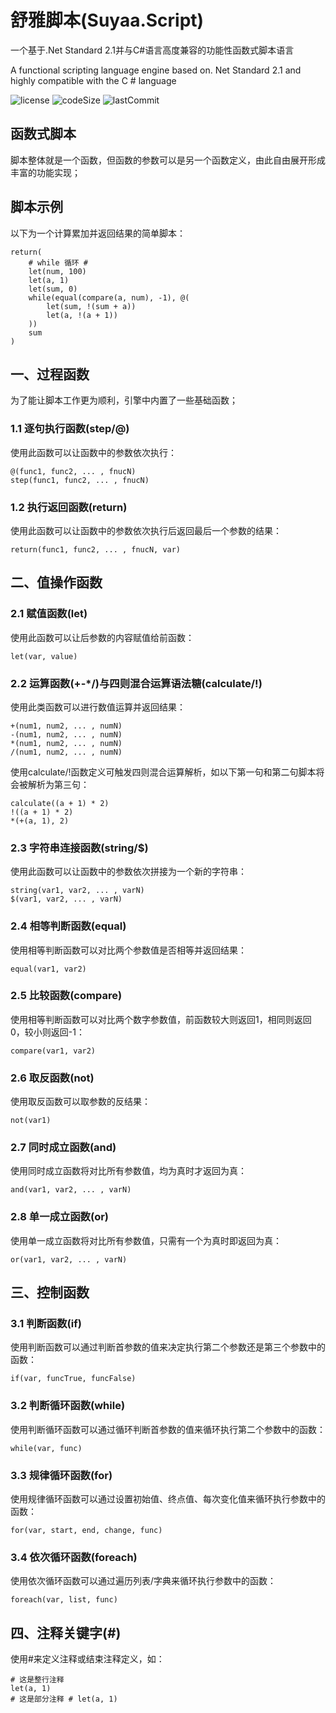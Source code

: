# 舒雅脚本(Suyaa.Script)

一个基于.Net Standard 2.1并与C#语言高度兼容的功能性函数式脚本语言

A functional scripting language engine based on. Net Standard 2.1 and highly compatible with the C # language

![license](https://img.shields.io/github/license/suyaas/suyaa.script)
![codeSize](https://img.shields.io/github/languages/code-size/suyaas/suyaa.script)
![lastCommit](https://img.shields.io/github/last-commit/suyaas/suyaa.script)

## 函数式脚本

脚本整体就是一个函数，但函数的参数可以是另一个函数定义，由此自由展开形成丰富的功能实现；

## 脚本示例

以下为一个计算累加并返回结果的简单脚本：

```
return(
    # while 循环 #
    let(num, 100)
    let(a, 1)
    let(sum, 0)
    while(equal(compare(a, num), -1), @(
        let(sum, !(sum + a))
        let(a, !(a + 1))
    ))
    sum
)
```

## 一、过程函数

为了能让脚本工作更为顺利，引擎中内置了一些基础函数；

### 1.1 逐句执行函数(step/@)

使用此函数可以让函数中的参数依次执行：

```
@(func1, func2, ... , fnucN)
step(func1, func2, ... , fnucN)
```

### 1.2 执行返回函数(return)

使用此函数可以让函数中的参数依次执行后返回最后一个参数的结果：

```
return(func1, func2, ... , fnucN, var)
```

## 二、值操作函数

### 2.1 赋值函数(let)

使用此函数可以让后参数的内容赋值给前函数：

```
let(var, value)
```

### 2.2 运算函数(+-*/)与四则混合运算语法糖(calculate/!)

使用此类函数可以进行数值运算并返回结果：

```
+(num1, num2, ... , numN)
-(num1, num2, ... , numN)
*(num1, num2, ... , numN)
/(num1, num2, ... , numN)
```

使用calculate/!函数定义可触发四则混合运算解析，如以下第一句和第二句脚本将会被解析为第三句：

```
calculate((a + 1) * 2)
!((a + 1) * 2)
*(+(a, 1), 2)
```

### 2.3 字符串连接函数(string/$)

使用此函数可以让函数中的参数依次拼接为一个新的字符串：

```
string(var1, var2, ... , varN)
$(var1, var2, ... , varN)
```

### 2.4 相等判断函数(equal)

使用相等判断函数可以对比两个参数值是否相等并返回结果：

```
equal(var1, var2)
```

### 2.5 比较函数(compare)

使用相等判断函数可以对比两个数字参数值，前函数较大则返回1，相同则返回0，较小则返回-1：

```
compare(var1, var2)
```

### 2.6 取反函数(not)

使用取反函数可以取参数的反结果：

```
not(var1)
```

### 2.7 同时成立函数(and)

使用同时成立函数将对比所有参数值，均为真时才返回为真：

```
and(var1, var2, ... , varN)
```

### 2.8 单一成立函数(or)

使用单一成立函数将对比所有参数值，只需有一个为真时即返回为真：

```
or(var1, var2, ... , varN)
```

## 三、控制函数

### 3.1 判断函数(if)

使用判断函数可以通过判断首参数的值来决定执行第二个参数还是第三个参数中的函数：

```
if(var, funcTrue, funcFalse)
```

### 3.2 判断循环函数(while)

使用判断循环函数可以通过循环判断首参数的值来循环执行第二个参数中的函数：

```
while(var, func)
```

### 3.3 规律循环函数(for)

使用规律循环函数可以通过设置初始值、终点值、每次变化值来循环执行参数中的函数：

```
for(var, start, end, change, func)
```

### 3.4 依次循环函数(foreach)

使用依次循环函数可以通过遍历列表/字典来循环执行参数中的函数：

```
foreach(var, list, func)
```

## 四、注释关键字(#)

使用#来定义注释或结束注释定义，如：

```
# 这是整行注释
let(a, 1)
# 这是部分注释 # let(a, 1)
```